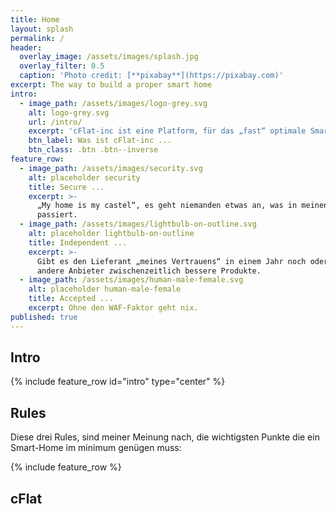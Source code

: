 ```yaml
---
title: Home
layout: splash
permalink: /
header:
  overlay_image: /assets/images/splash.jpg
  overlay_filter: 0.5
  caption: 'Photo credit: [**pixabay**](https://pixabay.com)'
excerpt: The way to build a proper smart home
intro:
  - image_path: /assets/images/logo-grey.svg
    alt: logo-grey.svg
    url: /intro/
    excerpt: 'cFlat-inc ist eine Platform, für das „fast“ optimale Smart-Home System'
    btn_label: Was ist cFlat-inc ...
    btn_class: .btn .btn--inverse
feature_row:
  - image_path: /assets/images/security.svg
    alt: placeholder security
    title: Secure ...
    excerpt: >-
      „My home is my castel“, es geht niemanden etwas an, was in meinen 4 Wänden
      passiert.
  - image_path: /assets/images/lightbulb-on-outline.svg
    alt: placeholder lightbulb-on-outline
    title: Independent ...
    excerpt: >-
      Gibt es den Lieferant „meines Vertrauens“ in einem Jahr noch oder haben
      andere Anbieter zwischenzeitlich bessere Produkte.
  - image_path: /assets/images/human-male-female.svg
    alt: placeholder human-male-female
    title: Accepted ...
    excerpt: Ohne den WAF-Faktor geht nix.
published: true
---
```

<p></p>

## Intro

{% include feature_row id="intro" type="center" %}

## Rules

Diese drei Rules, sind meiner Meinung nach, die wichtigsten Punkte die ein Smart-Home im minimum genügen muss:

{% include feature_row %}

## cFlat
